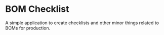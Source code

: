 # BOM Checklist

A simple application to create checklists and other minor things related to BOMs for production.
